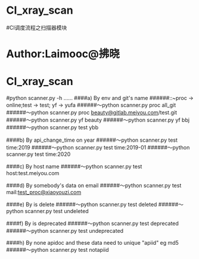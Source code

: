 # CI_xray_scan
#CI调度流程之扫描器模块
# Author:Laimooc@拂晓
# CI_xray_scan

#python scanner.py -h
......
####a) By env and git's name
######::~proc -> online;test -> test; yf -> yufa
######～python scanner.py proc all_git
######～python scanner.py proc beauty@gitlab.meiyou.com/test.git
######～python scanner.py yf beauty
######～python scanner.py yf bbj
######～python scanner.py test ybb

####b) By api_change_time on year
######～python scanner.py test time:2019
######～python scanner.py test time:2019-01
######～python scanner.py test time:2020

####c) By host name
######～python scanner.py test host:test.meiyou.com

####d) By somebody's data on email
######～python scanner.py test mail:test_proc@xiaoyouzi.com

####e) By is delete
######～python scanner.py test deleted
######～python scanner.py test undeleted

####f) By is deprecated
######～python scanner.py test deprecated
######～python scanner.py test undeprecated

####h) By none apidoc and these data need to unique "apiid" eg md5
######～python scanner.py test notapiid
